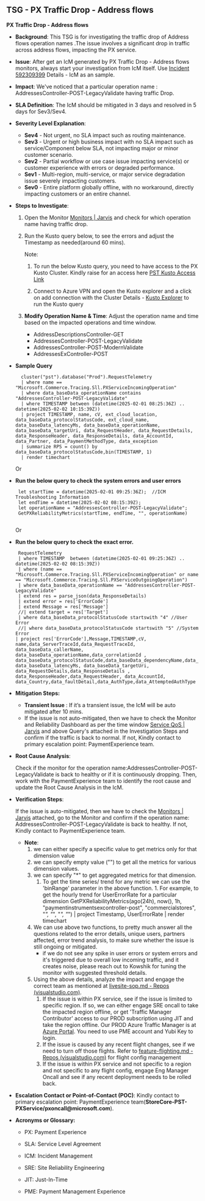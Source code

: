 ## TSG - PX Traffic Drop - Address flows

__PX Traffic Drop - Address flows__

* __Background__:  This TSG is for investigating the traffic drop of Address flows operation names .The issue involves a significant drop in traffic across address flows, impacting the PX service.

* __Issue__: After get an IcM generated by PX Traffic Drop - Address flows monitors, always start your investigation from IcM itself. Use [Incident 592309399](https://portal.microsofticm.com/imp/v5/incidents/details/592309399/summary)  Details - IcM  as an sample.

* __Impact__: We've noticed that a particular operation name :  AddressesController-POST-LegacyValidate having traffic Drop.

* __SLA Definition__: The IcM should be mitigated in 3 days and resolved in 5 days for Sev3/Sev4.

* __Severity Level Explanation__:
    * __Sev4__ - Not urgent, no SLA impact such as routing maintenance.
    * __Sev3__ - Urgent or high business impact with no SLA impact such as service/Component below SLA, not impacting major or minor customer scenario.
    * __Sev2__ - Partial workflow or use case issue impacting service(s) or customer experience with errors or degraded performance.
    * __Sev1__ - Multi-region, multi-service, or major service degradation issue severely impacting customers.
    * __Sev0__ - Entire platform globally offline, with no workaround, directly impacting customers or an entire channel.
    
    
 * __Steps to Investigate__:
    1.  Open the Monitor [Monitors | Jarvis](https://portal.microsoftgeneva.com/manage/monitors-direct?activity=monitor-home&account=paymentexperience-metrics-prod) and check for which operation name having traffic drop.
    2. Run the Kusto query below, to see the errors and adjust the Timestamp as needed(around 60 mins).

        Note:
        
        1. To run the below Kusto query, you need to have access to the PX Kusto Cluster. Kindly raise for an access here [PST Kusto Access Link](https://myaccess.microsoft.com/@microsoft.onmicrosoft.com#/access-packages/7fbe9cb6-00f3-4c98-9ed0-c9ff140f0f58)

        2. Connect to Azure VPN and open the Kusto explorer and a click on add connection with the Cluster Details - [Kusto Explorer](https://pst.kusto.windows.net)  to run the Kusto query

    3. __Modify Operation Name & Time__: Adjust the operation name and time based on the impacted operations and time window.
          * AddressDescriptionsController-GET
          * AddressesController-POST-LegacyValidate
          * AddressesController-POST-ModernValidate
          * AddressesExController-POST

* __Sample Query__ 

  ```
    cluster("pst").database("Prod").RequestTelemetry
    | where name == "Microsoft.Commerce.Tracing.Sll.PXServiceIncomingOperation"
    | where data_baseData_operationName contains "AddressesController-POST-LegacyValidate"
    | where TIMESTAMP between (datetime(2025-02-01 08:25:36Z) .. datetime(2025-02-02 10:15:39Z))
    | project TIMESTAMP, name, cV, ext_cloud_location, data_baseData_protocolStatusCode, ext_cloud_name, data_baseData_latencyMs, data_baseData_operationName, data_baseData_targetUri, data_RequestHeader, data_RequestDetails, data_ResponseHeader, data_ResponseDetails, data_AccountId, data_Partner, data_PaymentMethodType, data_exception
    | summarize RPS = count() by  data_baseData_protocolStatusCode,bin(TIMESTAMP, 1)
    | render timechart

   ```
  Or
  
*  __Run the below query to check the system errors and user errors__

   ```
    let startTime = datetime(2025-02-01 09:25:36Z);  //ICM Troubleshooting Information
    let endTime = datetime(2025-02-02 08:15:39Z);
    let operationName = "AddressesController-POST-LegacyValidate";
    GetPXReliabilityMetrics(startTime, endTime, "", operationName)
  
   ```
    Or
* __Run the below query to check the exact error.__

   ```
    RequestTelemetry
    | where TIMESTAMP  between (datetime(2025-02-01 09:25:36Z) .. datetime(2025-02-02 08:15:39Z))
    | where (name == "Microsoft.Commerce.Tracing.Sll.PXServiceIncomingOperation" or name == "Microsoft.Commerce.Tracing.Sll.PXServiceOutgoingOperation")
    | where data_baseData_operationName == "AddressesController-POST-LegacyValidate"
    | extend res = parse_json(data_ResponseDetails)
    | extend error = res['ErrorCode']
    | extend Message = res['Message']
    //| extend target = res['Target']
    | where data_baseData_protocolStatusCode startswith "4" //User Error
    //| where data_baseData_protocolStatusCode startswith "5" //System Error
  | project res['ErrorCode'],Message,TIMESTAMP,cV, name,data_ServerTraceId,data_RequestTraceId, data_baseData_callerName,  data_baseData_operationName,data_correlationId , data_baseData_protocolStatusCode,data_baseData_dependencyName,data_baseData_dependencyOperationName, data_baseData_latencyMs, data_baseData_targetUri, data_RequestDetails,data_ResponseDetails , data_ResponseHeader,data_RequestHeader, data_AccountId,  data_Country,data_faultDetail,data_AuthType,data_AttemptedAuthType

  ```
* __Mitigation Steps:__

    * __Transient Issue__ : If it’s a transient issue, the IcM will be auto mitigated after 10 mins.
    * If the issue is not auto-mitigated, then we have to check the Monitor and Reliability Dashboard as per the time window [Service QoS | Jarvis](https://portal.microsoftgeneva.com/dashboard/paymentexperience-metrics-prod/Service%2520QoS?overrides=%5b%7b%22query%22:%22//*%5bid%3D%27OperationName%27%5d%22,%22key%22:%22value%22,%22replacement%22:%22TaxIdDescriptionsController-GET%22%7d,%7b%22query%22:%22//*%5bid%3D%27CloudLocation%27%5d%22,%22key%22:%22value%22,%22replacement%22:%22%22%7d,%7b%22query%22:%22//*%5bid%3D%27CloudRole%27%5d%22,%22key%22:%22value%22,%22replacement%22:%22%22%7d,%7b%22query%22:%22//*%5bid%3D%27RoleInstance%27%5d%22,%22key%22:%22value%22,%22replacement%22:%22%22%7d,%7b%22query%22:%22//*%5bid%3D%27CloudRoleInstance%27%5d%22,%22key%22:%22value%22,%22replacement%22:%22%22%7d,%7b%22query%22:%22//*%5bid%3D%27CallerName%27%5d%22,%22key%22:%22value%22,%22replacement%22:%22%22%7d%5d%20) and above Query's attached in the Investigation Steps and confirm if the traffic is back to normal. If not, Kindly contact to primary escalation point: PaymentExperience team.
    
* __Root Cause Analysis__:

  Check if the monitor for the operation name:AddressesController-POST-LegacyValidate is back to healthy or if it is continuously dropping. Then, work with the PaymentExperience team to identify the root cause and update the Root Cause Analysis in the IcM.
  
* __Verification Steps__:

  If the issue is auto-mitigated, then we have to check the [Monitors | Jarvis](https://portal.microsoftgeneva.com/manage/monitors-direct?activity=monitor-home&account=paymentexperience-metrics-prod) attached, go to the Monitor and confirm if the operation name: AddressesController-POST-LegacyValidate is back to healthy. If not, Kindly contact to PaymentExperience team.

    * __Note__:
        1. we can either specify a specific value to get metrics only for that dimension value 
        2. we can specify empty value ("") to get all the metrics for various dimension values. 
        3. we can specify "*" to get aggregated metrics for that dimension.
             1. To get the time series/ trend for any metric we can use the 'binRange' parameter in the above function. 1. For example, to get the hourly trend for UserErrorRate for a particular dimension GetPXReliabilityMetrics(ago(24h), now(), 1h, "paymentinstrumentsexcontroller-post", "commercialstores", "*", "*", "*", "*") | project Timestamp, UserErrorRate | render timechart 
        4. We can use above two functions, to pretty much answer all the questions related to the error details, unique users, partners affected, error trend analysis, to make sure whether the issue is still ongoing or mitigated. 
              * if we do not see any spike in user errors or system errors and it's triggered due to overall low incoming traffic, and it creates noise, please reach out to Kowshik for tuning the monitor with suggested threshold details.
        5. Using the above details, analyze the impact and engage the correct team as mentioned at [livesite-sop.md - Repos (visualstudio.com)](https://microsoft.visualstudio.com/Universal%20Store/_git/SC.CSPayments.PX?path=/private/Payments/Docs/operations/livesite-sop.md&_a=preview). 
            1. If the issue is within PX service, see if the issue is limited to specific region. If so, we can either engage SRE oncall to take the impacted region offline, or get 'Traffic Manager Contributor' access to our PROD subscription using JIT and take the region offline. Our PROD Azure Traffic Manager is at [Azure Portal](https://portal.azure.com/#@mspmecloud.onmicrosoft.com/resource/subscriptions/9b6168fd-7d68-47e1-9c71-e51828aa62c0/resourceGroups/PX-Services-PROD-TM/providers/Microsoft.Network/trafficmanagerprofiles/paymentexperience-cp/overview). You need to use PME account and Yubi Key to login. 
            2. If the issue is caused by any recent flight changes, see if we need to turn off those flights. Refer to [feature-flighting.md - Repos (visualstudio.com)](https://microsoft.visualstudio.com/Universal%20Store/_git/SC.CSPayments.PX?path=/private/Payments/Docs/operations/feature-flighting.md&_a=preview) for flight config management 
            3. If the issue is within PX service and not specific to a region and not specific to any flight config, engage Eng Manager Oncall and see if any recent deployment needs to be rolled back.
  
* __Escalation Contact or Point-of-Contact (POC)__:
Kindly contact to primary escalation point: PaymentExperience team(__StoreCore-PST-PXService/pxoncall@microsoft.com__).

* __Acronyms or Glossary:__

    * PX: Payment Experience

    * SLA: Service Level Agreement

    * ICM: Incident Management

    * SRE: Site Reliability Engineering

    * JIT: Just-In-Time
    
    * PME: Payment Management Experience
        